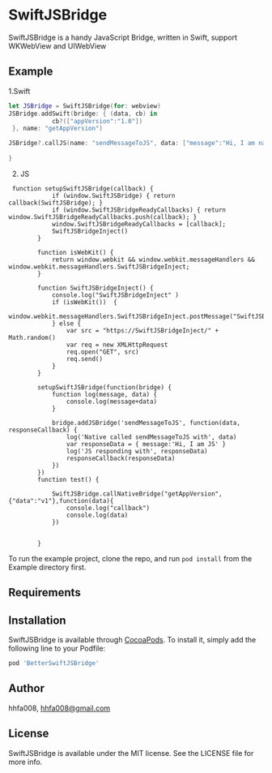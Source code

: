 # SwiftJSBridge
  
SwiftJSBridge is a handy JavaScript Bridge, written in Swift, support WKWebView and UIWebView



## Example
1.Swift 
```swift
let JSBridge = SwiftJSBridge(for: webview)
JSBridge.addSwift(bridge: { (data, cb) in
            cb?(["appVersion":"1.0"])
 }, name: "getAppVersion")

JSBridge?.callJS(name: "sendMessageToJS", data: ["message":"Hi, I am native"]) { (data) in
  
}

```
2. JS

``` JS
 function setupSwiftJSBridge(callback) {
            if (window.SwiftJSBridge) { return callback(SwiftJSBridge); }
            if (window.SwiftJSBridgeReadyCallbacks) { return window.SwiftJSBridgeReadyCallbacks.push(callback); }
            window.SwiftJSBridgeReadyCallbacks = [callback];
            SwiftJSBridgeInject()
        }

        function isWebKit() {
            return window.webkit && window.webkit.messageHandlers && window.webkit.messageHandlers.SwiftJSBridgeInject;
        }

        function SwiftJSBridgeInject() {
            console.log("SwiftJSBridgeInject" )
            if (isWebKit())  {
                window.webkit.messageHandlers.SwiftJSBridgeInject.postMessage("SwiftJSBridgeInject")
            } else {
                var src = "https://SwiftJSBridgeInject/" + Math.random()
                var req = new XMLHttpRequest
                req.open("GET", src)
                req.send()
            }
        }

        setupSwiftJSBridge(function(bridge) {
            function log(message, data) {
                console.log(message+data)
            }

            bridge.addJSBridge('sendMessageToJS', function(data, responseCallback) {
                log('Native called sendMessageToJS with', data)
                var responseData = { message:'Hi, I am JS' }
                log('JS responding with', responseData)
                responseCallback(responseData)
            })
        })
        function test() {

            SwiftJSBridge.callNativeBridge("getAppVersion",{"data":"v1"},function(data){
                console.log("callback")
                console.log(data)
            })


        }
```
To run the example project, clone the repo, and run `pod install` from the Example directory first.

## Requirements

## Installation

SwiftJSBridge is available through [CocoaPods](https://cocoapods.org). To install
it, simply add the following line to your Podfile:

```ruby
pod 'BetterSwiftJSBridge'
```

## Author

hhfa008, hhfa008@gmail.com

## License

SwiftJSBridge is available under the MIT license. See the LICENSE file for more info.
